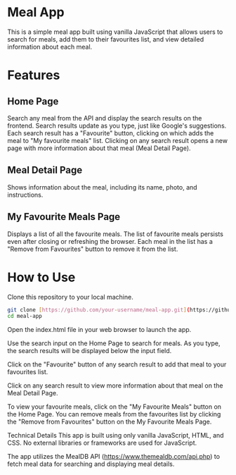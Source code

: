 
# Meal App
This is a simple meal app built using vanilla JavaScript that allows users to search for meals, add them to their favourites list, and view detailed information about each meal.

# Features
## Home Page
Search any meal from the API and display the search results on the frontend.
Search results update as you type, just like Google's suggestions.
Each search result has a "Favourite" button, clicking on which adds the meal to "My favourite meals" list.
Clicking on any search result opens a new page with more information about that meal (Meal Detail Page).
## Meal Detail Page
Shows information about the meal, including its name, photo, and instructions.
## My Favourite Meals Page
Displays a list of all the favourite meals.
The list of favourite meals persists even after closing or refreshing the browser.
Each meal in the list has a "Remove from Favourites" button to remove it from the list.
# How to Use
Clone this repository to your local machine.
```bash
git clone [https://github.com/your-username/meal-app.git](https://github.com/vipin2069/mealsApp.git)
cd meal-app
```
Open the index.html file in your web browser to launch the app.

Use the search input on the Home Page to search for meals. As you type, the search results will be displayed below the input field.

Click on the "Favourite" button of any search result to add that meal to your favourites list.

Click on any search result to view more information about that meal on the Meal Detail Page.

To view your favourite meals, click on the "My Favourite Meals" button on the Home Page. You can remove meals from the favourites list by clicking the "Remove from Favourites" button on the My Favourite Meals Page.

Technical Details
This app is built using only vanilla JavaScript, HTML, and CSS. No external libraries or frameworks are used for JavaScript.

The app utilizes the MealDB API (https://www.themealdb.com/api.php) to fetch meal data for searching and displaying meal details.
